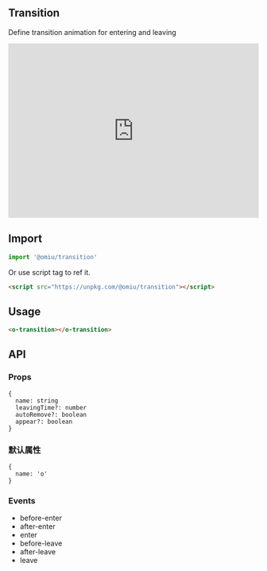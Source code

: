 ## Transition

Define transition animation for entering and leaving

<iframe height="351" style="width: 100%;" scrolling="no" title="OMIU Transition" src="https://codepen.io/omijs/embed/JjYyezQ?height=351&theme-id=default&default-tab=html,result" frameborder="no" allowtransparency="true" allowfullscreen="true" loading="lazy">
  See the Pen <a href='https://codepen.io/omijs/pen/JjYyezQ'>OMIU Checkbox</a> by OMI
  (<a href='https://codepen.io/omijs'>@omijs</a>) on <a href='https://codepen.io'>CodePen</a>.
</iframe>

## Import

```js
import '@omiu/transition'
```

Or use script tag to ref it.


```html
<script src="https://unpkg.com/@omiu/transition"></script>
```

## Usage

```html
<o-transition></o-transition>
```

## API

### Props

```tsx
{
  name: string
  leavingTime?: number
  autoRemove?: boolean
  appear?: boolean
}
```

### 默认属性

```tsx
{
  name: 'o'
}
```
### Events

* before-enter
* after-enter
* enter
* before-leave
* after-leave
* leave
